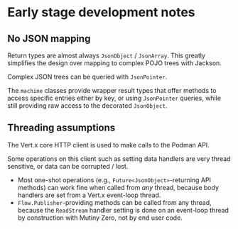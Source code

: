 # Early stage development notes

## No JSON mapping

Return types are almost always `JsonObject` / `JsonArray`.
This greatly simplifies the design over mapping to complex POJO trees with Jackson.

Complex JSON trees can be queried with `JsonPointer`.

The `machine` classes provide wrapper result types that offer methods to access specific entries either by key, or using `JsonPointer` queries, while still providing raw access to the decorated `JsonObject`. 

## Threading assumptions

The Vert.x core HTTP client is used to make calls to the Podman API.

Some operations on this client such as setting data handlers are very thread sensitive, or data can be corrupted / lost.

- Most one-shot operations (e.g., `Future<JsonObject>`-returning API methods) can work fine when called from _any_ thread, because body handlers are set from a Vert.x event-loop thread.
- `Flow.Publisher`-providing methods can be called from any thread, because the `ReadStream` handler setting is done on an event-loop thread by construction with Mutiny Zero, not by end user code.
